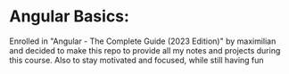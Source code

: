 Angular Basics:
================

Enrolled in "Angular - The Complete Guide (2023 Edition)" by maximilian and decided to make this repo to provide all my notes and projects during this course. Also to stay motivated and focused, while still having fun

